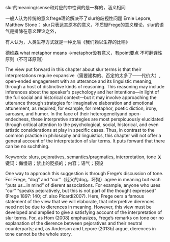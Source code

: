 slur的meaning/sense和对应的中性词的是一样的，涵义相同

一般人认为传统的意义frege理论解决不了slur的歧视性问题
Ernie Lepore, Matthew Stone：
slur只表达其原本的意义，不质疑Frege的意义理论，slur的语气是排除在意义理论之外，

有人认为，人类生存方式就是一种比喻《我们赖以生存的比喻》

德维森 what metaphor means  →metaphor没有意义，有point要点
不可翻译性原则（不可译原则）


The view put forward in this chapter about slur terms is that their interpretations require expansive（需要建构的、否定的太多了——代价大）, open-ended engagement with an utterance and its linguistic meaning, through a host of distinctive kinds of reasoning. This reasoning may include inferences about the speaker's psychology and her intentions—in light of the full social and historical context—but it may involve approaching the utterance through strategies for imaginative elaboration and emotional attunement, as required, for example, for metaphor, poetic diction, irony, sarcasm, and humor. In the face of their heterogeneityand open-endedness, these interpretive strategies are most perspicuously elucidated through critical attention to the psychological, social, historical, and even artistic considerations at play in specific cases. Thus, in contrast to the common practice in philosophy and linguistics, this chapter will not offer a general account of the interpretation of slur terms. It puts forward that there can be no suchthing.

Keywords:  slurs, pejoratives, semantics/pragmatics, interpretation, tone
关键词：侮慢语；禁止的贬损的；内容；语气；预设

One way to approach this suggestion is through Frege’s discussion of tone. For Frege, “dog” and “cur”（贬义的dog，坏狗）agree in meaning but each “puts us…in mind” of dierent associations. For example, anyone who uses “cur” “speaks pejoratively, but this is not part of the thought expressed” (Frege 1897: 140; cf. also Picardi2007). Here, Frege oers a famous statement of the view that we will elaborate, that interpretive dierences need not be due to dierences in meaning. However, this view must be developed and amplied to give a satisfying account of the interpretation of slur terms. For, as Hom (2008) emphasizes, Frege’s remarks on tone oer no explanation of the dierence between pejoratives and their neutral counterparts; and, as Anderson and Lepore (2013b) argue, dierences in tone cannot be the whole story.
